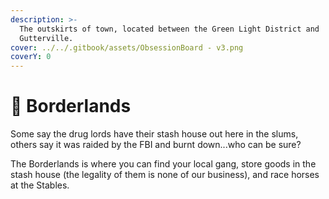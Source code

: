 ```yaml
---
description: >-
  The outskirts of town, located between the Green Light District and
  Gutterville.
cover: ../../.gitbook/assets/ObsessionBoard - v3.png
coverY: 0
---
```


# 🌌 Borderlands

Some say the drug lords have their stash house out here in the slums, others say it was raided by the FBI and burnt down...who can be sure?

The Borderlands is where you can find your local gang, store goods in the stash house (the legality of them is none of our business), and race horses at the Stables.
